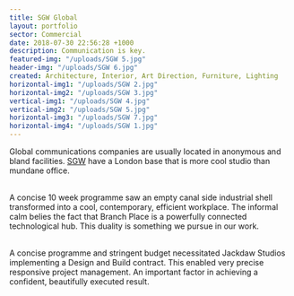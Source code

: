 ```yaml
---
title: SGW Global
layout: portfolio
sector: Commercial
date: 2018-07-30 22:56:28 +1000
description: Communication is key.
featured-img: "/uploads/SGW 5.jpg"
header-img: "/uploads/SGW 6.jpg"
created: Architecture, Interior, Art Direction, Furniture, Lighting
horizontal-img1: "/uploads/SGW 2.jpg"
horizontal-img2: "/uploads/SGW 3.jpg"
vertical-img1: "/uploads/SGW 4.jpg"
vertical-img2: "/uploads/SGW 5.jpg"
horizontal-img3: "/uploads/SGW 7.jpg"
horizontal-img4: "/uploads/SGW 1.jpg"
---
```

Global communications companies are usually located in anonymous and bland facilities. [SGW](http://www.sgwglobal.com/) have a London base that is more cool studio than mundane office.<br><br>

A concise 10 week programme saw an empty canal side industrial shell transformed into a cool, contemporary, efficient workplace. The informal calm belies the fact that Branch Place is a powerfully connected technological hub. This duality is something we pursue in our work.<br><br>

A concise programme and stringent budget necessitated Jackdaw Studios implementing a Design and Build contract. This enabled very precise responsive project management. An important factor in achieving a confident, beautifully executed result. <br><br>
